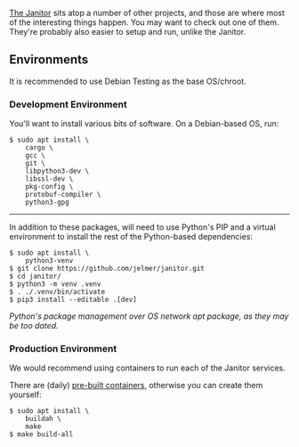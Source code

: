 [The Janitor](https://github.com/jelmer/janitor) sits atop a number of other
projects, and those are where most of the interesting things happen.
You may want to check out one of them.
They're probably also easier to setup and run, unlike the Janitor.

## Environments

It is recommended to use Debian Testing as the base OS/chroot.

### Development Environment

You'll want to install various bits of software.
On a Debian-based OS, run:

```console
$ sudo apt install \
    cargo \
    gcc \
    git \
    libpython3-dev \
    libssl-dev \
    pkg-config \
    protobuf-compiler \
    python3-gpg
```

- - -

In addition to these packages, will need to use Python's PIP and a virtual
environment to install the rest of the Python-based dependencies:

```console
$ sudo apt install \
    python3-venv
$ git clone https://github.com/jelmer/janitor.git
$ cd janitor/
$ python3 -m venv .venv
$ . ./.venv/bin/activate
$ pip3 install --editable .[dev]
```
<!--
Via python3-venv, there will be: `./.venv/bin/pip` (which is why don't need python3-pip)
-->

_Python's package management over OS network apt package, as they may be too dated._

### Production Environment

We would recommend using containers to run each of the Janitor services.

There are (daily) [pre-built containers](https://github.com/jelmer?tab=packages&repo_name=janitor),
otherwise you can create them yourself:

```console
$ sudo apt install \
    buildah \
    make
$ make build-all
```
